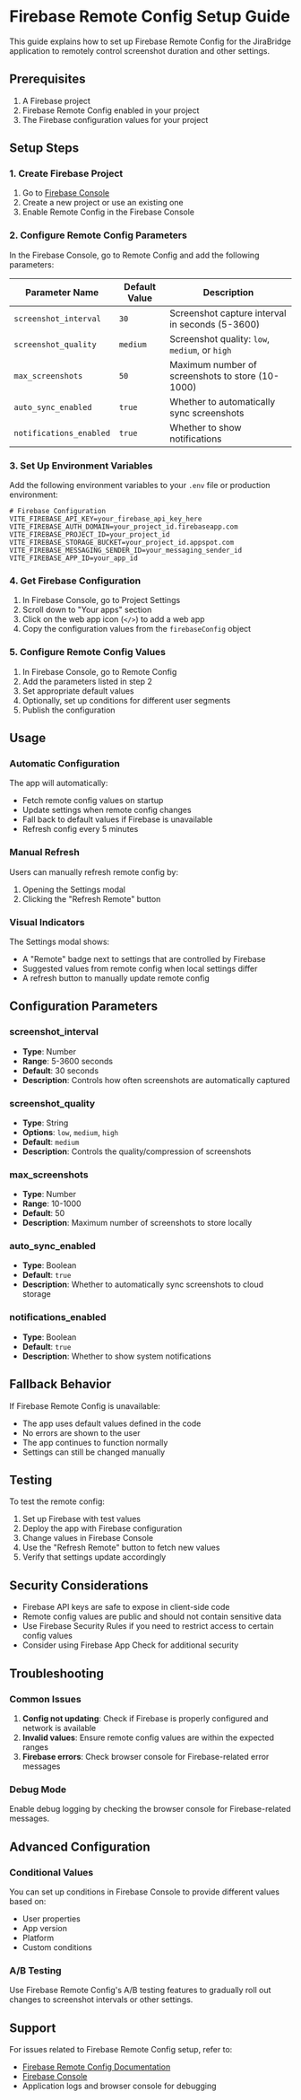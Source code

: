 # Firebase Remote Config Setup Guide

This guide explains how to set up Firebase Remote Config for the JiraBridge application to remotely control screenshot duration and other settings.

## Prerequisites

1. A Firebase project
2. Firebase Remote Config enabled in your project
3. The Firebase configuration values for your project

## Setup Steps

### 1. Create Firebase Project

1. Go to [Firebase Console](https://console.firebase.google.com/)
2. Create a new project or use an existing one
3. Enable Remote Config in the Firebase Console

### 2. Configure Remote Config Parameters

In the Firebase Console, go to Remote Config and add the following parameters:

| Parameter Name | Default Value | Description |
|----------------|---------------|-------------|
| `screenshot_interval` | `30` | Screenshot capture interval in seconds (5-3600) |
| `screenshot_quality` | `medium` | Screenshot quality: `low`, `medium`, or `high` |
| `max_screenshots` | `50` | Maximum number of screenshots to store (10-1000) |
| `auto_sync_enabled` | `true` | Whether to automatically sync screenshots |
| `notifications_enabled` | `true` | Whether to show notifications |

### 3. Set Up Environment Variables

Add the following environment variables to your `.env` file or production environment:

```env
# Firebase Configuration
VITE_FIREBASE_API_KEY=your_firebase_api_key_here
VITE_FIREBASE_AUTH_DOMAIN=your_project_id.firebaseapp.com
VITE_FIREBASE_PROJECT_ID=your_project_id
VITE_FIREBASE_STORAGE_BUCKET=your_project_id.appspot.com
VITE_FIREBASE_MESSAGING_SENDER_ID=your_messaging_sender_id
VITE_FIREBASE_APP_ID=your_app_id
```

### 4. Get Firebase Configuration

1. In Firebase Console, go to Project Settings
2. Scroll down to "Your apps" section
3. Click on the web app icon (`</>`) to add a web app
4. Copy the configuration values from the `firebaseConfig` object

### 5. Configure Remote Config Values

1. In Firebase Console, go to Remote Config
2. Add the parameters listed in step 2
3. Set appropriate default values
4. Optionally, set up conditions for different user segments
5. Publish the configuration

## Usage

### Automatic Configuration

The app will automatically:
- Fetch remote config values on startup
- Update settings when remote config changes
- Fall back to default values if Firebase is unavailable
- Refresh config every 5 minutes

### Manual Refresh

Users can manually refresh remote config by:
1. Opening the Settings modal
2. Clicking the "Refresh Remote" button

### Visual Indicators

The Settings modal shows:
- A "Remote" badge next to settings that are controlled by Firebase
- Suggested values from remote config when local settings differ
- A refresh button to manually update remote config

## Configuration Parameters

### screenshot_interval
- **Type**: Number
- **Range**: 5-3600 seconds
- **Default**: 30 seconds
- **Description**: Controls how often screenshots are automatically captured

### screenshot_quality
- **Type**: String
- **Options**: `low`, `medium`, `high`
- **Default**: `medium`
- **Description**: Controls the quality/compression of screenshots

### max_screenshots
- **Type**: Number
- **Range**: 10-1000
- **Default**: 50
- **Description**: Maximum number of screenshots to store locally

### auto_sync_enabled
- **Type**: Boolean
- **Default**: `true`
- **Description**: Whether to automatically sync screenshots to cloud storage

### notifications_enabled
- **Type**: Boolean
- **Default**: `true`
- **Description**: Whether to show system notifications

## Fallback Behavior

If Firebase Remote Config is unavailable:
- The app uses default values defined in the code
- No errors are shown to the user
- The app continues to function normally
- Settings can still be changed manually

## Testing

To test the remote config:

1. Set up Firebase with test values
2. Deploy the app with Firebase configuration
3. Change values in Firebase Console
4. Use the "Refresh Remote" button to fetch new values
5. Verify that settings update accordingly

## Security Considerations

- Firebase API keys are safe to expose in client-side code
- Remote config values are public and should not contain sensitive data
- Use Firebase Security Rules if you need to restrict access to certain config values
- Consider using Firebase App Check for additional security

## Troubleshooting

### Common Issues

1. **Config not updating**: Check if Firebase is properly configured and network is available
2. **Invalid values**: Ensure remote config values are within the expected ranges
3. **Firebase errors**: Check browser console for Firebase-related error messages

### Debug Mode

Enable debug logging by checking the browser console for Firebase-related messages.

## Advanced Configuration

### Conditional Values

You can set up conditions in Firebase Console to provide different values based on:
- User properties
- App version
- Platform
- Custom conditions

### A/B Testing

Use Firebase Remote Config's A/B testing features to gradually roll out changes to screenshot intervals or other settings.

## Support

For issues related to Firebase Remote Config setup, refer to:
- [Firebase Remote Config Documentation](https://firebase.google.com/docs/remote-config)
- [Firebase Console](https://console.firebase.google.com/)
- Application logs and browser console for debugging
